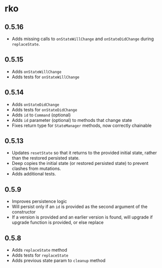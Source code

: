 # rko

## 0.5.16

- Adds missing calls to `onStateWillChange` and `onStateDidChange` during `replaceState`.

## 0.5.15

- Adds `onStateWillChange`
- Adds tests for `onStateWillChange`

## 0.5.14

- Adds `onStateDidChange`
- Adds tests for `onStateDidChange`
- Adds `id` to `Command` (optional)
- Adds `id` parameter (optional) to methods that change state
- Fixes return type for `StateManager` methods, now correctly chainable

## 0.5.13

- Updates `resetState` so that it returns to the provided initial state, rather than the restored persisted state.
- Deep copies the initial state (or restored persisted state) to prevent clashes from mutations.
- Adds additional tests.

## 0.5.9

- Improves persistence logic
- Will persist only if an `id` is provided as the second argument of the constructor
- If a version is provided and an earlier version is found, will upgrade if upgrade function is provided, or else replace

## 0.5.8

- Adds `replaceState` method
- Adds tests for `replaceState`
- Adds previous state param to `cleanup` method
